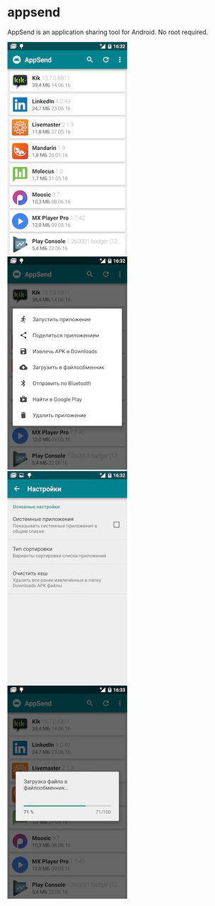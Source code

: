# appsend
AppSend is an application sharing tool for Android. No root required.

![Screenshot](art/main.png "Main window")
![Screenshot](art/menu.png "Application menu")
![Screenshot](art/prefs.png "Preferences")
![Screenshot](art/share.png "Upload application")
